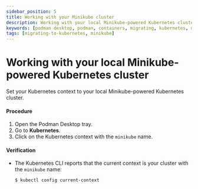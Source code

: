 ```yaml
---
sidebar_position: 5
title: Working with your Minikube cluster
description: Working with your local Minikube-powered Kubernetes cluster.
keywords: [podman desktop, podman, containers, migrating, kubernetes, minikube]
tags: [migrating-to-kubernetes, minikube]
---
```


# Working with your local Minikube-powered Kubernetes cluster

Set your Kubernetes context to your local Minikube-powered Kubernetes cluster.

#### Procedure

1. Open the Podman Desktop tray.
2. Go to **Kubernetes**.
3. Click on the Kubernetes context with the `minikube` name.

#### Verification

- The Kubernetes CLI reports that the current context is your cluster with the `minikube` name:

  ```shell-session
  $ kubectl config current-context
  ```
